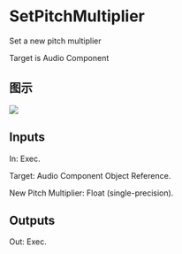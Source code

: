 # SetPitchMultiplier

Set a new pitch multiplier

Target is Audio Component

## 图示

![]($-20221218-18031320.png)

## Inputs

In: Exec.

Target: Audio Component Object Reference.

New Pitch Multiplier: Float (single-precision).  

## Outputs

Out: Exec.

